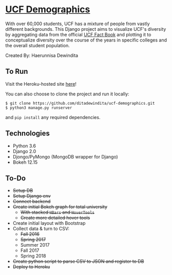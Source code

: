 # [UCF Demographics](https://ucf-demographics.herokuapp.com/)
With over 60,000 students, UCF has a mixture of people from vastly different backgrounds. This Django project aims to visualize UCF's diversity by aggregating data from the official [UCF Fact Book](https://ikm.ucf.edu/facts-and-reports/ucf-fact-book/) and plotting it to conceptualize diversity over the course of the years in specific colleges and the overall student population.

Created By: Haerunnisa Dewindita

## To Run
Visit the Heroku-hosted site [here](https://ucf-demographics.herokuapp.com/)!

You can also choose to clone the project and run it locally:

```
$ git clone https://github.com/ditadewindita/ucf-demographics.git
$ python3 manage.py runserver
```

and `pip install` any required dependencies.

## Technologies
- Python 3.6
- Django 2.0
- Djongo/PyMongo (MongoDB wrapper for Django)
- Bokeh 12.15

## To-Do
- ~~Setup DB~~
- ~~Setup Django env~~
- ~~Connect backend~~
- ~~Create initial Bokeh graph for total university~~
  - ~~With stacked `HBars` and `HoverTools`~~
  - ~~Create more detailed hover tools~~
- Create initial layout with Bootstrap
- Collect data & turn to CSV:
  - ~~Fall 2016~~
  - ~~Spring 2017~~
  - Summer 2017
  - Fall 2017
  - Spring 2018
- ~~Create python script to parse CSV to JSON and register to DB~~
- ~~Deploy to Heroku~~

